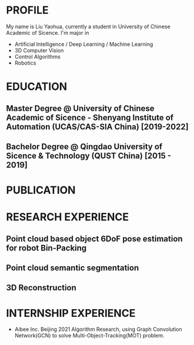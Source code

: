 # PROFILE
My name is Liu Yaohua, currently a student in University of Chinese Academic of Sicence. I'm major in 
* Artificial Intelligence / Deep Learning / Machine Learning
* 3D Computer Vision
* Control Algorithms
* Robotics 


# EDUCATION

## Master Degree @ University of Chinese Academic of Sicence - Shenyang Institute of Automation (UCAS/CAS-SIA China) [2019-2022]


## Bachelor Degree @ Qingdao University of Sicence & Technology (QUST China) [2015 - 2019]   



# PUBLICATION


# RESEARCH EXPERIENCE

## Point cloud based object 6DoF pose estimation for robot Bin-Packing
## Point cloud semantic segmentation
## 3D Reconstruction

# INTERNSHIP EXPERIENCE
* Aibee Inc. Beijing 2021
  Algorithm Research, using Graph Convolution Network(GCN) to solve Multi-Object-Tracking(MOT) problem.
